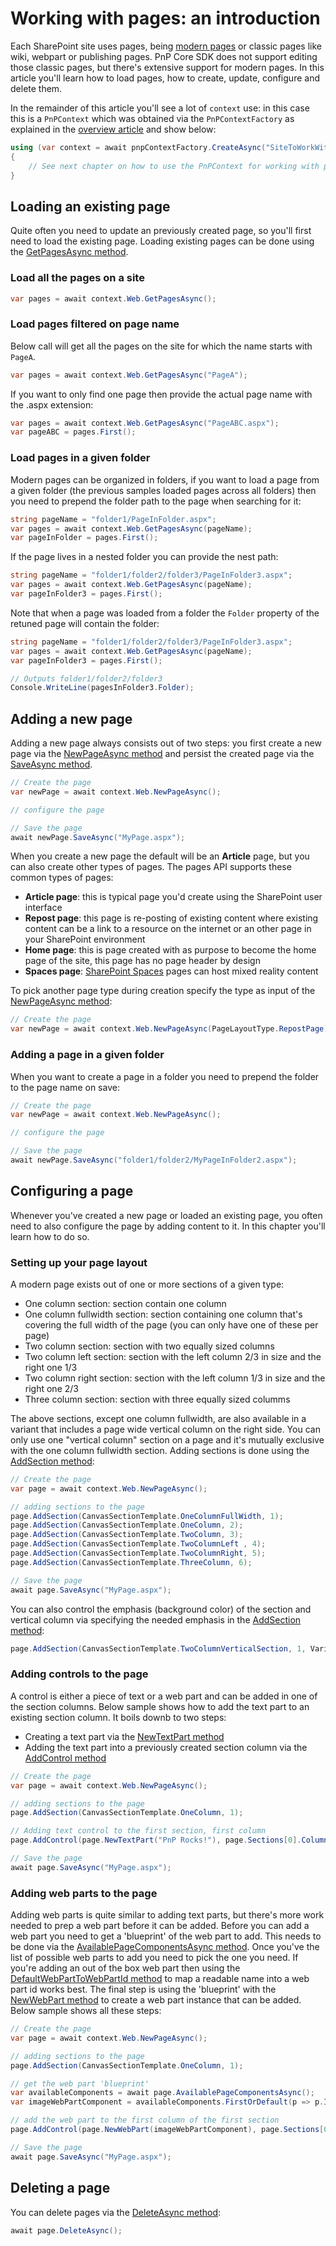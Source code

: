 # Working with pages: an introduction

Each SharePoint site uses pages, being [modern pages](https://support.microsoft.com/en-us/office/pages-in-sharepoint-3833b917-a39d-43f9-85ff-f17949fc1034?ui=en-US&rs=en-US&ad=US) or classic pages like wiki, webpart or publishing pages. PnP Core SDK does not support editing those classic pages, but there's extensive support for modern pages. In this article you'll learn how to load pages, how to create, update, configure and delete them.

In the remainder of this article you'll see a lot of `context` use: in this case this is a `PnPContext` which was obtained via the `PnPContextFactory` as explained in the [overview article](readme.md) and show below:

```csharp
using (var context = await pnpContextFactory.CreateAsync("SiteToWorkWith"))
{
    // See next chapter on how to use the PnPContext for working with pages
}
```

## Loading an existing page

Quite often you need to update an previously created page, so you'll first need to load the existing page. Loading existing pages can be done using the [GetPagesAsync method](https://pnp.github.io/pnpcore/api/PnP.Core.Model.SharePoint.IWeb.html#PnP_Core_Model_SharePoint_IWeb_GetPagesAsync_System_String_).

### Load all the pages on a site

```csharp
var pages = await context.Web.GetPagesAsync();
```

### Load pages filtered on page name

Below call will get all the pages on the site for which the name starts with `PageA`.

```csharp
var pages = await context.Web.GetPagesAsync("PageA");
```

If you want to only find one page then provide the actual page name with the .aspx extension:

```csharp
var pages = await context.Web.GetPagesAsync("PageABC.aspx");
var pageABC = pages.First();
```

### Load pages in a given folder

Modern pages can be organized in folders, if you want to load a page from a given folder (the previous samples loaded pages across all folders) then you need to prepend the folder path to the page when searching for it:

```csharp
string pageName = "folder1/PageInFolder.aspx";
var pages = await context.Web.GetPagesAsync(pageName);
var pageInFolder = pages.First();
```

If the page lives in a nested folder you can provide the nest path:

```csharp
string pageName = "folder1/folder2/folder3/PageInFolder3.aspx";
var pages = await context.Web.GetPagesAsync(pageName);
var pageInFolder3 = pages.First();
```

Note that when a page was loaded from a folder the `Folder` property of the retuned page will contain the folder:

```csharp
string pageName = "folder1/folder2/folder3/PageInFolder3.aspx";
var pages = await context.Web.GetPagesAsync(pageName);
var pageInFolder3 = pages.First();

// Outputs folder1/folder2/folder3
Console.WriteLine(pagesInFolder3.Folder);
```

## Adding a new page

Adding a new page always consists out of two steps: you first create a new page via the [NewPageAsync method](https://pnp.github.io/pnpcore/api/PnP.Core.Model.SharePoint.IWeb.html#PnP_Core_Model_SharePoint_IWeb_NewPageAsync_PnP_Core_Model_SharePoint_PageLayoutType_) and persist the created page via the [SaveAsync method](https://pnp.github.io/pnpcore/api/PnP.Core.Model.SharePoint.IPage.html#collapsible-PnP_Core_Model_SharePoint_IPage_SaveAsync_System_String_).

```csharp
// Create the page
var newPage = await context.Web.NewPageAsync();

// configure the page

// Save the page
await newPage.SaveAsync("MyPage.aspx");
```

When you create a new page the default will be an **Article** page, but you can also create other types of pages. The pages API supports these common types of pages:

- **Article page**: this is typical page you'd create using the SharePoint user interface
- **Repost page**: this page is re-posting of existing content where existing content can be a link to a resource on the internet or an other page in your SharePoint environment
- **Home page**: this is page created with as purpose to become the home page of the site, this page has no page header by design
- **Spaces page**: [SharePoint Spaces](https://www.exploresharepointspaces.com/) pages can host mixed reality content

To pick another page type during creation specify the type as input of the [NewPageAsync method](https://pnp.github.io/pnpcore/api/PnP.Core.Model.SharePoint.IWeb.html#PnP_Core_Model_SharePoint_IWeb_NewPageAsync_PnP_Core_Model_SharePoint_PageLayoutType_):

```csharp
// Create the page
var newPage = await context.Web.NewPageAsync(PageLayoutType.RepostPage);
```

### Adding a page in a given folder

When you want to create a page in a folder you need to prepend the folder to the page name on save:

```csharp
// Create the page
var newPage = await context.Web.NewPageAsync();

// configure the page

// Save the page
await newPage.SaveAsync("folder1/folder2/MyPageInFolder2.aspx");
```

## Configuring a page

Whenever you've created a new page or loaded an existing page, you often need to also configure the page by adding content to it. In this chapter you'll learn how to do so.

### Setting up your page layout

A modern page exists out of one or more sections of a given type:

- One column section: section contain one column
- One column fullwidth section: section containing one column that's covering the full width of the page (you can only have one of these per page)
- Two column section: section with two equally sized columns
- Two column left section: section with the left column 2/3 in size and the right one 1/3
- Two column right section: section with the left column 1/3 in size and the right one 2/3
- Three column section: section with three equally sized columms

The above sections, except one column fullwidth, are also available in a variant that includes a page wide vertical column on the right side. You can only use one "vertical column" section on a page and it's mutually exclusive with the one column fullwidth section. Adding sections is done using the [AddSection method](https://pnp.github.io/pnpcore/api/PnP.Core.Model.SharePoint.IPage.html#collapsible-PnP_Core_Model_SharePoint_IPage_AddSection_PnP_Core_Model_SharePoint_CanvasSectionTemplate_System_Single_):

```csharp
// Create the page
var page = await context.Web.NewPageAsync();

// adding sections to the page
page.AddSection(CanvasSectionTemplate.OneColumnFullWidth, 1);
page.AddSection(CanvasSectionTemplate.OneColumn, 2);
page.AddSection(CanvasSectionTemplate.TwoColumn, 3);
page.AddSection(CanvasSectionTemplate.TwoColumnLeft , 4);
page.AddSection(CanvasSectionTemplate.TwoColumnRight, 5);
page.AddSection(CanvasSectionTemplate.ThreeColumn, 6);

// Save the page
await page.SaveAsync("MyPage.aspx");
```

You can also control the emphasis (background color) of the section and vertical column via specifying the needed emphasis in the [AddSection method](https://pnp.github.io/pnpcore/api/PnP.Core.Model.SharePoint.IPage.html#collapsible-PnP_Core_Model_SharePoint_IPage_AddSection_PnP_Core_Model_SharePoint_CanvasSectionTemplate_System_Single_PnP_Core_Model_SharePoint_VariantThemeType_PnP_Core_Model_SharePoint_VariantThemeType_):

```csharp
page.AddSection(CanvasSectionTemplate.TwoColumnVerticalSection, 1, VariantThemeType.Neutral, VariantThemeType.Strong);
```

### Adding controls to the page

A control is either a piece of text or a web part and can be added in one of the section columns. Below sample shows how to add the text part to an existing section column. It boils downb to two steps:

- Creating a text part via the [NewTextPart method](https://pnp.github.io/pnpcore/api/PnP.Core.Model.SharePoint.IPage.html#PnP_Core_Model_SharePoint_IPage_NewTextPart_System_String_)
- Adding the text part into a previously created section column via the [AddControl method](https://pnp.github.io/pnpcore/api/PnP.Core.Model.SharePoint.IPage.html#PnP_Core_Model_SharePoint_IPage_AddControl_PnP_Core_Model_SharePoint_ICanvasControl_PnP_Core_Model_SharePoint_ICanvasColumn_)

```csharp
// Create the page
var page = await context.Web.NewPageAsync();

// adding sections to the page
page.AddSection(CanvasSectionTemplate.OneColumn, 1);

// Adding text control to the first section, first column
page.AddControl(page.NewTextPart("PnP Rocks!"), page.Sections[0].Columns[0]);

// Save the page
await page.SaveAsync("MyPage.aspx");
```

### Adding web parts to the page

Adding web parts is quite similar to adding text parts, but there's more work needed to prep a web part before it can be added. Before you can add a web part you need to get a 'blueprint' of the web part to add. This needs to be done via the [AvailablePageComponentsAsync method](https://pnp.github.io/pnpcore/api/PnP.Core.Model.SharePoint.IPage.html#PnP_Core_Model_SharePoint_IPage_AvailablePageComponentsAsync_System_String_). Once you've the list of possible web parts to add you need to pick the one you need. If you're adding an out of the box web part then using the [DefaultWebPartToWebPartId method](https://pnp.github.io/pnpcore/api/PnP.Core.Model.SharePoint.IPage.html#PnP_Core_Model_SharePoint_IPage_DefaultWebPartToWebPartId_PnP_Core_Model_SharePoint_DefaultWebPart_) to map a readable name into a web part id works best. The final step is using the 'blueprint' with the [NewWebPart method](https://pnp.github.io/pnpcore/api/PnP.Core.Model.SharePoint.IPage.html#PnP_Core_Model_SharePoint_IPage_NewWebPart_PnP_Core_Model_SharePoint_IPageComponent_) to create a web part instance that can be added. Below sample shows all these steps:

```csharp
// Create the page
var page = await context.Web.NewPageAsync();

// adding sections to the page
page.AddSection(CanvasSectionTemplate.OneColumn, 1);

// get the web part 'blueprint'
var availableComponents = await page.AvailablePageComponentsAsync();
var imageWebPartComponent = availableComponents.FirstOrDefault(p => p.Id == page.DefaultWebPartToWebPartId(DefaultWebPart.Image));

// add the web part to the first column of the first section
page.AddControl(page.NewWebPart(imageWebPartComponent), page.Sections[0].Columns[0]);

// Save the page
await page.SaveAsync("MyPage.aspx");
```

## Deleting a page

You can delete pages via the [DeleteAsync method](https://pnp.github.io/pnpcore/api/PnP.Core.Model.SharePoint.IPage.html#PnP_Core_Model_SharePoint_IPage_DeleteAsync):

```csharp
await page.DeleteAsync();
```
